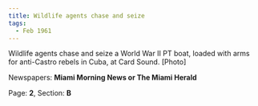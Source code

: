 ```yaml
---  
title: Wildlife agents chase and seize  
tags:  
  - Feb 1961  
---  
```

  
Wildlife agents chase and seize a World War II PT boat, loaded with arms for anti-Castro rebels in Cuba, at Card Sound. [Photo]  
  
Newspapers: **Miami Morning News or The Miami Herald**  
  
Page: **2**, Section: **B** 
